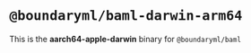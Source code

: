 # `@boundaryml/baml-darwin-arm64`

This is the **aarch64-apple-darwin** binary for `@boundaryml/baml`
